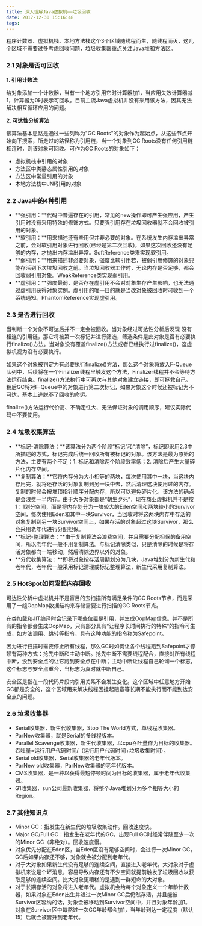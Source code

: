 ```yaml
---
title: 深入理解Java虚拟机——垃圾回收
date: 2017-12-30 15:16:48
tags:
---
```

程序计数器、虚拟机栈、本地方法栈这个3个区域随线程而生，随线程而灭，这几个区域不需要过多考虑回收问题，垃圾收集器重点关注Java堆和方法区。

### 2.1 对象是否可回收

**1. 引用计数法**

给对象添加一个计数器，当有一个地方引用它时计算器加1，当应用失效计算器减1，计算器为0时表示可回收。目前主流Java虚拟机并没有采用该方法，因其无法解决相互循环应用的问题。
<!-- more -->
**2. 可达性分析算法**

该算法基本思路是通过一些列称为"GC Roots"的对象作为起始点，从这些节点开始向下搜索，所走过的路径称为引用链，当一个对象到GC Roots没有任何引用链相连时，则该对象可回收。可作为GC Roots的对象如下：

* 虚拟机栈中引用的对象
* 方法区中类静态属性引用的对象
* 方法区中常量引用的对象
* 本地方法栈中JNI引用的对象

### 2.2 Java中的4种引用

* **强引用：**代码中普遍存在的引用，常见的new操作即可产生强应用，产生引用时没有采用特殊的修饰方式。只要强引用存在垃圾回收器就不会回收被引用的对象。
* **软引用：**用来描述还有些用但并非必要的对象。在系统发生内存溢出异常之前，会对软引用对象进行回收(已经是第二次回收)，如果这次回收还没有足够的内存，才抛出内存溢出异常。SoftReference类来实现软引用。
* **弱引用：**用来描述非必要对象，强度比软引用若，被弱引用修饰的对象只能存活到下次垃圾回收之前。当垃圾回收器工作时，无论内存是否足够，都会回收弱引用对象。WeakReference类实现弱引用。
* **虚引用：**强度最弱，是否存在虚引用不会对对象生存产生影响，也无法通过虚引用获得对象实例。虚引用的唯一目的就是当改对象被回收时可收到一个系统通知。PhantomReference实现虚引用。

### 2.3 是否进行回收

当判断一个对象不可达后并不一定会被回收。当对象经过可达性分析后发现
没有相连的引用链，那它将被第一次标记并进行筛选，筛选条件是此对象是否有必要执行finalize()方法。当对象没有覆盖finalize()方法或者已经执行过finalize()，这虚拟机视为没有必要执行。

如果这个对象被判定为有必要执行finalize()方法，那么这个对象将放入F-Queue队列中，后续将在一个Finalizer线程里触发这个方法，Finalizer线程并不会等待方法运行结束。finalize()方法执行中可再次与其他对象建立链接，即可拯救自己。稍后GC将对F-Queue中的对象进行第二次标记，如果对象这个时候还被标记为不可达，基本上逃脱不了回收的命运。

finalize()方法运行代价高、不确定性大、无法保证对象的调用顺序，建议实际代码中不要使用。


### 2.4 垃圾收集算法

* **标记-清除算法：**该算法分为两个阶段“标记”和“清除”，标记即采用2.3中所描述的方式，标记完成后统一回收所有被标记的对象。该方法是最为原始的方法，主要有两个不足：1. 标记和清除两个阶段效率低；2. 清除后产生大量碎片化内存空间。
* **复制算法：**它将内存分为大小相等的两块，每次使用其中一块，当这块内存用完，就将还存活的对象复制到另一块中去，然后清理这块使用过的内存。复制的时候会按堆顶指针顺序分配内存，所以可以避免碎片化。该方法的确点是会浪费一半内存。由于大多对象都是“朝生夕死”，现在商业虚拟机并不是按1：1划分空间，而是将内存划分为一块较大的Eden空间和两块较小的Survivor空间，每次使用Eden和其中一块Survivor，当回收时将这两块内存中存活的对象复制到另一块Survivor空间上，如果存活的对象超过这块Survivor，那么会采用老年代进行分配担保。
* **标记-整理算法：**由于复制算法会浪费空间，并且需要分配担保的备用空间，所以老年代一般不用复制算法。与标记清除类似，只是清除的时候是将存活对象都向一端移动，然后清除边界以外的对象。
* **分代收集算法：**即将对象按存活周期划分为几块，Java堆划分为新生代和老年代，老年代一般采用标记清理或标记整理算法，新生代采用复制算法。

### 2.5 HotSpot如何发起内存回收

可达性分析中虚拟机并不是盲目的去扫描所有满足条件的GC Roots节点，而是采用了一组OopMap数据结构来存储需要进行扫描的GC Roots节点。

在类加载和JIT编译时会记录下哪些位置是引用，并生成OopMap信息。并不是所有的指令都会生成OopMap，只有部分具有“让程序长时间执行的特殊”的指令可生成，如方法调用、跳转等指令，具有这种功能的指令称为Safepoint。

因为进行扫描时需要停止所有线程，那么GC时如何让各个线程跑到Safepoint才停顿有两种方式：抢先中断和主动中断。抢先中断不需要线程配合，直接对所有线程中断，没到安全点的让它跑到安全点在中断；主动中断让线程自己轮询一个标志，这个标志与安全点重合，当标志为真时就中断自己。

安全区是指在一段代码片段内引用关系不会发生变化。这个区域中任意地方开始GC都是安全的，这个区域用来解决线程因挂起阻塞等长期不能执行而不能到达安全点的问题。

### 2.6 垃圾收集器

* Serial收集器，新生代收集器，Stop The World方式，单线程收集器。
* ParNew收集器，就是Serial的多线程版本。
* Parallel Scavenge收集器，新生代收集器，以cpu吞吐量作为目标的收集器。吞吐量=运行用户代码时间/（运行用户代码时间+垃圾收集时间）。
* Serial old收集器，Serial收集器的老年代版本。
* ParNew old收集器，ParNew收集器的老年代版本。
* CMS收集器，是一种以获得最短停顿时间为目标的收集器，属于老年代收集器。
* G1收集器，sun公司最新收集器，将整个Java堆划分为多个相等大小的Region。

### 2.7 其他知识点

* Minor GC：指发生在新生代的垃圾收集动作。回收速度快。
* Major GC/Full GC：指发生在老年代的GC，出现Full GC时经常伴随至少一次的Minor GC（非绝对）。回收速度慢。
* 对象优先分配在Eden区，当Eden区没有足够空间时，会进行一次Minor GC，GC后如果内存还不够，对象就会被分配到老年代。
* 对于大对象如果新生代没有足够的连续空间，直接进入老年代。大对象对于虚拟机来说是个坏消息，容易导致内存还有不少空间就提前触发了垃圾回收以获取足够的连续空间。比大对象更糟糕的是遇到一群短命的大对象。
* 对于长期存活的对象将进入老年代。虚拟机会给每个对象定义一个年龄计数器，如果对象在Eden出生并进过一次Minor GC后仍然存活，并且能被Survivor区容纳的话，对象会被移动到Survivor空间中，并且对象年龄加1。对象在Survivor区中每熬过一次GC年龄都会加1，当年龄到达一定程度（默认15）后就会被晋升到老年代。